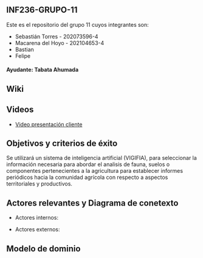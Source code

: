 ## INF236-GRUPO-11

Este es el repositorio del grupo 11 cuyos integrantes son:

* Sebastián Torres - 202073596-4
* Macarena del Hoyo - 202104653-4
* Bastian
* Felipe

#### Ayudante: Tabata Ahumada

## Wiki

## Videos

* [Video presentación cliente](https://www.youtube.com/watch?v=abJau21SDIk)

## Objetivos y criterios de éxito

Se utilizará un sistema de inteligencia artificial (VIGIFIA), para seleccionar la información necesaria para abordar el analisis de fauna, suelos o componentes pertenecientes a la agricultura para establecer informes periódicos hacia la comunidad agrícola con respecto a aspectos territoriales y productivos.

## Actores relevantes y Diagrama de conetexto
* Actores internos:


* Actores externos:

## Modelo de dominio
